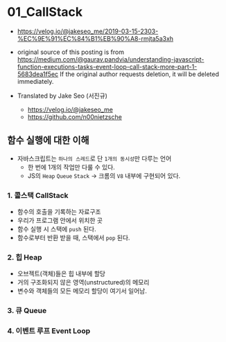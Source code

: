# 01_CallStack
- https://velog.io/@jakeseo_me/2019-03-15-2303-%EC%9E%91%EC%84%B1%EB%90%A8-rmjta5a3xh
- original source of this posting is from https://medium.com/@gaurav.pandvia/understanding-javascript-function-executions-tasks-event-loop-call-stack-more-part-1-5683dea1f5ec If the original author requests deletion, it will be deleted immediately.

- Translated by Jake Seo (서진규)

  - https://velog.io/@jakeseo_me
  - https://github.com/n00nietzsche

## 함수 실행에 대한 이해 
- 자바스크립트는 `하나의 스레드`로 단 `1개의 동시성`만 다루는 언어
    - 한 번에 1개의 작업만 다룰 수 있다. 
    - JS의 `Heap` `Queue` `Stack` -> 크롬의 `V8` 내부에 구현되어 있다.
### 1. 콜스택 CallStack
- 함수의 호출을 기록하는 자료구조
- 우리가 프로그램 안에서 위치한 곳 
- 함수 실행 시 스택에 `push` 된다. 
- 함수로부터 반환 받을 때, 스택에서 `pop` 된다.


### 2. 힙 Heap
- 오브젝트(객체)들은 힙 내부에 할당
- 거의 구조화되지 않은 영역(unstructured)의 메모리
- 변수와 객체들의 모든 메모리 할당이 여기서 일어남.
### 3. 큐 Queue

### 4. 이벤트 루프 Event Loop